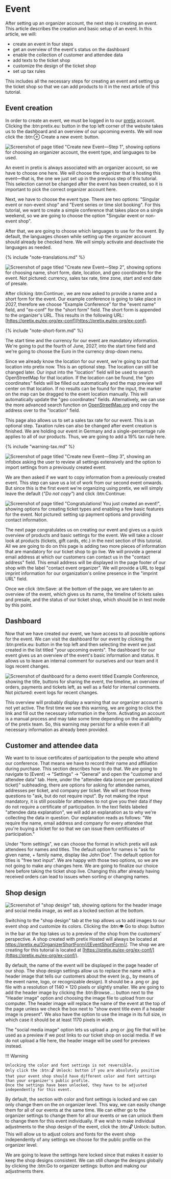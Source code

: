 # Event 

After setting up an organizer account, the next step is creating an event. 
This article describes the creation and basic setup of an event. 
In this article, we will: 

 - create an event in four steps 
 - get an overview of the event's status on the dashboard
 - enable the collection of customer and attendee data 
 - add texts to the ticket shop 
 - customize the design of the ticket shop 
 - set up tax rules 

This includes all the necessary steps for creating an event and setting up the ticket shop so that we can add products to it in the next article of this tutorial. 

## Event creation 

In order to create an event, we must be logged in to our [pretix](https://pretix.eu/control/) account. 
Clicking the :btn:pretix.eu: button in the top left corner of the website takes us to the dashboard and an overview of our upcoming events. 
We will now click the :btn:⊕ Create a new event: button. 

![Screenshot of page titled "Create new Event—Step 1", showing options for choosing an organizer account, the event type, and languages to be used.](../assets/screens/event/create-event1.png "Create new event step 1 screenshot" ) 

An event in pretix is always associated with an organizer account, so we have to choose one here. 
We will choose the organizer that is hosting this event—that is, the one we just set up in the previous step of this tutorial. 
This selection cannot be changed after the event has been created, so it is important to pick the correct organizer account here. 

Next, we have to choose the event type. 
There are two options: "Singular event or non-event shop" and "Event series or time slot booking". 
For this tutorial, we want to create a simple conference that takes place on a single weekend, so we are going to choose the option "Singular event or non-event shop". 

After that, we are going to choose which languages to use for the event. 
By default, the languages chosen while setting up the organizer account should already be checked here. 
We will simply activate and deactivate the languages as needed.

{% include "note-translations.md" %}

![Screenshot of page titled "Create new Event—Step 2", showing options for choosing name, short form, date, location, and geo coordinates for the event. 
Not pictured: currency, sales tax rate, time zone, start and end date of presale.](../assets/screens/event/create-event2.png "Create new event step 2 screenshot" ) 

After clicking :btn:Continue:, we are now asked to provide a name and a short form for the event. 
Our example conference is going to take place in 2027, therefore we choose "Example Conference" for the "event name" field, and "ex-conf" for the "short form" field. 
The short form is appended to the organizer's URL. 
This results in the following URL: [https://pretix.eu/ex-org/ex-conf](https://pretix.eu/ex-org/ex-conf). 

{% include "note-short-form.md" %}

The start time and the currency for our event are mandatory information. 
We're going to put the fourth of June, 2027, into the start time field and we're going to choose the Euro in the currency drop-down menu. 

Since we already know the location for our event, we're going to put that location into pretix now. 
This is an optional step. 
The location can still be changed later. 
Our input into the "location" field will be used to search OpenStreetMap for that location. 
If the location can be found, the "geo coordinates" fields will be filled out automatically and the map preview will center on that location. 
If no results can be found for the input, the marker on the map can be dragged to the event location manually. 
This will automatically update the "geo coordinates" fields. 
Alternatively, we can use the more advanced search function on [OpenStreetMap.org](https://www.openstreetmap.org) and copy the address over to the "location" field. 

This page also allows us to set a sales tax rate for our event. 
This is an optional step. 
Taxation rules can also be changed after event creation is finished. 
We are holding our event in Germany and a single-percentage rule applies to all of our products. 
Thus, we are going to add a 19% tax rule here. 

{% include "warning-tax.md" %}

![Screenshot of page titled "Create new Event—Step 3", showing an infobox asking the user to review all settings extensively and the option to import settings from a previously created event.](../assets/screens/event/create-event3.png "Create new event step 3 screenshot" ) 

We are then asked if we want to copy information from a previously created event. 
This step can save us a lot of work from our second event onwards. 
But since this is the first event we're organizing using pretix, we will simply leave the default (_"Do not copy"_) and click :btn:Continue: 

![Screenshot of page titled "Congratulations! You just created an event!", showing options for creating ticket types and enabling a few basic features for the event. 
Not pictured: setting up payment options and providing contact information.](../assets/screens/event/create-event4.png "Create new event step 4 screenshot" ) 

The next page congratulates us on creating our event and gives us a quick overview of products and basic settings for the event. 
We will take a closer look at products (tickets, gift cards, etc.) in the next section of this tutorial. 
All we are going to do on this page is adding two more pieces of information that are mandatory for our ticket shop to go live. 
We will provide a general email address at which our customers can contact us in the "contact address" field. 
This email address will be displayed in the page footer of our shop with the label "contact event organizer". 
We will provide a URL to legal imprint information for our organization's online presence in the "imprint URL" field. 

Once we click :btn:Save: at the bottom of the page, we are taken to an overview of the event, which gives us its name, the timeline of tickets sales and presale, and the status of our ticket shop, which should be in test mode by this point. 

## Dashboard

Now that we have created our event, we have access to all possible options for the event. 
We can visit the dashboard for our event by clicking the :btn:pretix.eu: button in the top left and then selecting the event we just created in the list titled "your upcoming events". 
The dashboard for our event gives us an overview of the event's basic information and status. 
It allows us to leave an internal comment for ourselves and our team and it logs recent changes. 

![Screenshot of dashboard for a demo event titled Example Conference, showing the title, buttons for sharing the event, the timeline, an overview of orders, payments and tickets left, as well as a field for internal comments. 
Not pictured: event logs for recent changes.](../assets/screens/event/event-dashboard.png "Event dashboard screenshot") 

This overview will probably display a warning that our organizer account is not yet active. 
The first time we see this warning, we are going to click the link and fill out the necessary information in the form. 
Activating an account is a manual process and may take some time depending on the availability of the pretix team. 
So, this warning may persist for a while even if all necessary information as already been provided. 

## Customer and attendee data 

We want to to issue certificates of participation to the people who attend our conference. 
That means we have to record their name and affiliation during purchase. 
This section describes how to do that. 
We are going to navigate to [Event] → "Settings" → "General" and open the "customer and attendee data" tab. 
Here, under the "attendee data (once per personalized ticket)" subheading, there are options for asking for attendee names, addresses per ticket, and company per ticket. 
We will set those three questions to "ask, but do not require input". 
By not making the input mandatory, it is still possible for attendees to not give you their data if they do not require a certificate of participation. 
In the text fields labeled "attendee data explanation", we will add an explanation as to why we're collecting the data in question. 
Our explanation reads as follows: 
"We require the name, email address and company for every attendee that you're buying a ticket for so that we can issue them certificates of participation."

Under "form settings", we can choose the format in which pretix will ask attendees for names and titles. 
The default option for names is "ask for given name, + family name, display like John Doe". 
The default option for titles is "free text input". 
We are happy with those two options, so we are not going to make any changes here. 
We are going to finalize our choice here before taking the ticket shop live. 
Changing this after already having received orders can lead to issues when sorting or changing names. 

## Shop design 

![Screenshot of "shop design" tab, showing options for the header image and social media image, as well as a locked section at the bottom.](../assets/screens/event/shop-design.png "Event shop design tab screenshot") 

Switching to the "shop design" tab at the top allows us to add images to our event shop and customize its colors. 
Clicking the :btn:👁 Go to shop: button in the bar at the top takes us to a preview of the shop from the customers' perspective. 
A shop created with pretix Hosted will always be located at https://pretix.eu/[OrganizerShortForm]/[EventShortForm]/. 
The shop we are creating for this tutorial is located at [https://pretix.eu/ex-org/ex-conf/](https://pretix.eu/ex-org/ex-conf/). 

By default, the name of the event will be displayed in the page header of our shop. 
The shop design settings allow us to replace the name with a header image that tells our customers about the event (e.g., by means of the event name, logo, or recognizable design). 
It should be a .png or .jpg file with a resolution of 1140 × 120 pixels or slightly smaller. 
We are going to add the header image by clicking the :btn:Browse...: button next to the "Header image" option and choosing the image file to upload from our computer. 
The header image will replace the name of the event at the top of the page unless we check the box next to "show event title even if a header image is present". 
We also have the option to use the image in its full size, in which case it should be at least 1170 pixels in width. 

The "social media image" option lets us upload a .png  or .jpg file that will be used as a preview if we post links to our ticket shop on social media. 
If we do not upload a file here, the header image will be used for previews instead. 

!!! Warning

    Unlocking the color and font settings is not reversible.   
    Only click the :btn:🔓 Unlock: button if you are absolutely positive that your event shop should have different color and font settings than your organizer's public profile. 
    Once the settings have been unlocked, they have to be adjusted independently for this event. 

By default, the section with color and font settings is locked and we can only change them on the on organizer level. 
This way, we can easily change them for all of our events at the same time. 
We can either go to the organizer settings to change them for all our events or we can unlock them to change them for this event individually. 
If we wish to make individual adjustments to the shop design of the event, click the :btn:🔓 Unlock: button. 
This will allow us to adjust colors and fonts for the event shop independently of any settings we choose for the public profile on the organizer level. 

We are going to leave the settings here locked since that makes it easier to keep the shop designs consistent. 
We can still change the designs globally by clicking the :btn:Go to organizer settings: button and making our adjustments there. 
